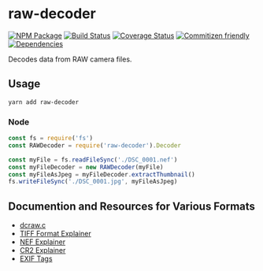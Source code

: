 # raw-decoder
[![NPM Package](https://badge.fury.io/js/raw-decoder.svg)](https://www.npmjs.com/package/raw-decoder)
[![Build Status](https://travis-ci.org/ouranos-oss/js-raw-decoder.svg?branch=master)](https://travis-ci.org/ouranos-oss/js-raw-decoder)
[![Coverage Status](https://coveralls.io/repos/github/ouranos-oss/js-raw-decoder/badge.svg?branch=master)](https://coveralls.io/github/ouranos-oss/js-raw-decoder?branch=master)
[![Commitizen friendly](https://img.shields.io/badge/commitizen-friendly-brightgreen.svg)](http://commitizen.github.io/cz-cli/)
[![Dependencies](https://david-dm.org/ouranos-oss/js-raw-decoder.svg)](https://david-dm.org/ouranos-oss/js-raw-decoder)

Decodes data from RAW camera files.

## Usage

`yarn add raw-decoder`

### Node

```js
const fs = require('fs')
const RAWDecoder = require('raw-decoder').Decoder

const myFile = fs.readFileSync('./DSC_0001.nef')
const myFileDecoder = new RAWDecoder(myFile)
const myFileAsJpeg = myFileDecoder.extractThumbnail()
fs.writeFileSync('./DSC_0001.jpg', myFileAsJpeg)
```

## Documention and Resources for Various Formats

* [dcraw.c](www.cybercom.net/~dcoffin/dcraw/dcraw.c)
* [TIFF Format Explainer](http://www.fileformat.info/format/tiff/corion.htm)
* [NEF Explainer](http://lclevy.free.fr/nef/)
* [CR2 Explainer](http://lclevy.free.fr/cr2/)
* [EXIF Tags](http://www.sno.phy.queensu.ca/~phil/exiftool/TagNames/EXIF.html)
